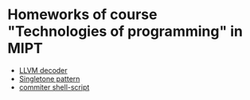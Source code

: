 # Homeworks of course "Technologies of programming" in MIPT

* [LLVM decoder](https://github.com/Jesaig/mipt_TP_HW/blob/master/LLVM_decode.cpp)
* [Singletone pattern](https://github.com/Jesaig/mipt_TP_HW/blob/master/Singletone.cpp)
* [commiter shell-script](https://github.com/Jesaig/mipt_TP_HW/blob/master/Singletone.cpp)
